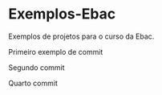 # Exemplos-Ebac
Exemplos de projetos para o curso da Ebac.

Primeiro exemplo de commit

Segundo commit

Quarto commit
